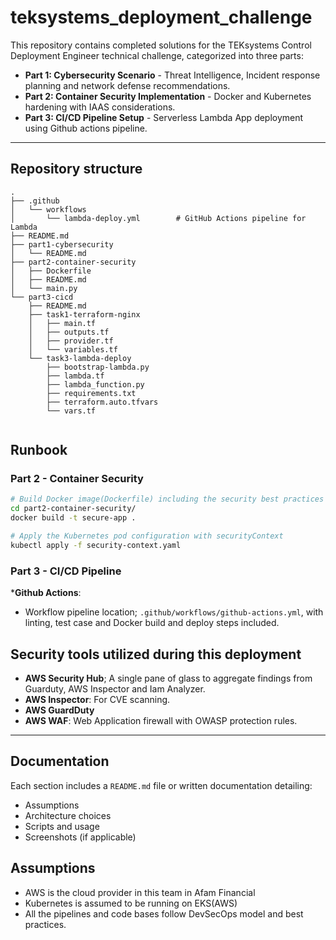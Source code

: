 # teksystems_deployment_challenge
This repository contains completed solutions for the TEKsystems Control Deployment Engineer technical challenge, categorized into three parts:


- **Part 1: Cybersecurity Scenario** - Threat Intelligence, Incident response planning and network defense recommendations.
- **Part 2: Container Security Implementation** - Docker and Kubernetes hardening with IAAS considerations.
- **Part 3: CI/CD Pipeline Setup** - Serverless Lambda App deployment using Github actions pipeline.

---------------

## Repository structure

```
.
├── .github
│   └── workflows
│       └── lambda-deploy.yml        # GitHub Actions pipeline for Lambda
├── README.md
├── part1-cybersecurity
│   └── README.md
├── part2-container-security
│   ├── Dockerfile
│   ├── README.md
│   └── main.py
└── part3-cicd
    ├── README.md
    ├── task1-terraform-nginx
    │   ├── main.tf
    │   ├── outputs.tf
    │   ├── provider.tf
    │   └── variables.tf
    └── task3-lambda-deploy
        ├── bootstrap-lambda.py
        ├── lambda.tf
        ├── lambda_function.py
        ├── requirements.txt
        ├── terraform.auto.tfvars
        └── vars.tf


```


## Runbook

### Part 2 - Container Security

```bash
# Build Docker image(Dockerfile) including the security best practices
cd part2-container-security/
docker build -t secure-app .

# Apply the Kubernetes pod configuration with securityContext
kubectl apply -f security-context.yaml
```



### Part 3 - CI/CD Pipeline

***Github Actions**:

- Workflow pipeline location; `.github/workflows/github-actions.yml`,  with linting, test case and Docker build and deploy steps included.



## Security tools utilized during this deployment

- **AWS Security Hub**; A single pane of glass to aggregate findings from Guarduty, AWS Inspector and Iam Analyzer.
- **AWS Inspector**: For CVE scanning.
- **AWS GuardDuty**
- **AWS WAF**: Web Application firewall with OWASP protection rules.

---------

## Documentation


Each section includes a `README.md` file or written documentation detailing:

- Assumptions
- Architecture choices
- Scripts and usage
- Screenshots (if applicable)


## Assumptions

- AWS is the cloud provider in this team in Afam Financial
- Kubernetes is assumed to be running on EKS(AWS)
- All the pipelines and code bases follow DevSecOps model and best practices.